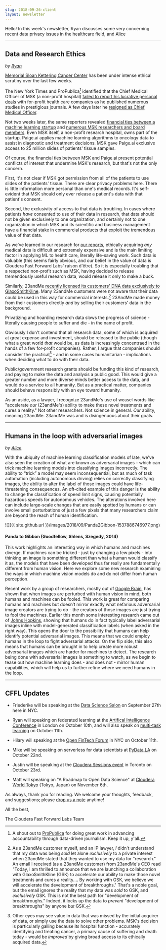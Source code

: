 ```yaml
---
slug: 2018-09-26-client
layout: newsletter
---
```


Hello!  In this week's newsletter, Ryan discusses some very concerning recent data privacy issues in the healthcare field, and Alice

---

## Data and Research Ethics
_by [Ryan](https://twitter.com/jqpubliq)_

[Memorial Sloan Kettering Cancer Center](https://www.mskcc.org/) has been under intense ethical scrutiny over the last few weeks.

The New York Times and ProPublica[^propub] identified that the Chief Medical Officer of MSK (a non-profit hospital) [failed to report his lucrative personal deals](https://www.nytimes.com/2018/09/08/health/jose-baselga-cancer-memorial-sloan-kettering.html) with for-profit health care companies as he published numerous studies in prestigious journals. A few days later he [resigned as Chief Medical Officer](https://www.nytimes.com/2018/09/13/health/jose-baselga-cancer-memorial-sloan-kettering.html).

Not two weeks later, the same reporters revealed [financial ties between a machine learning startup](https://paige.ai) and [numerous MSK researchers and board members](https://www.nytimes.com/2018/09/20/health/memorial-sloan-kettering-cancer-paige-ai.html). Even MSK itself, a non-profit research hospital, owns part of the startup. Paige.ai applies machine learning algorithms to oncology data to assist in diagnostic and treatment decisions. MSK gave Paige.ai exclusive access to 25 million slides of patients' tissue samples.

Of course, the financial ties between MSK and Paige.ai present potential conflicts of interest that undermine MSK's research, but that's not the only concern.

First, it's not clear if MSK got permission from all of the patients to use slides of the patients' tissue. There are clear privacy problems here. There is little information more personal than one's medical records. It's self-evident that MSK should only ever release a patient's data with that patient's consent.

Second, the exclusivity of access to that data is troubling. In cases where patients _have_ consented to use of their data in research, that data should not be given exclusively to one organization, and certainly not to one organization in which MSK and its scientific and business management have a financial stake in commercial products that exploit the tremendous value of that data.

As we've learned in our research for [our reports](https://www.cloudera.com/products/fast-forward-labs-research/fast-forward-labs-research-reports.html), ethically acquiring _any_ medical data is difficult and extremely expensive and is the main limiting factor in applying ML to health care, literally life-saving work. Such data is valuable (this seems fairly obvious, and our belief in the value of data is Cloudera Fast Forward Labs' raison d'être). So it is especially troubling that a respected non-profit such as MSK, having decided to release tremendously useful research data, would release it only to make a buck.

Similarly, 23andMe [recently licensed its customers' DNA data exclusively to GlaxoSmithKline](https://www.wired.com/story/23andme-glaxosmithkline-pharma-deal/). Many 23andMe customers were not aware that their data could be used in this way for commercial interests.[^gsk] 23AndMe made money from their customers directly _and_ by selling their customers' data in the background.

Privatizing and hoarding research data slows the progress of science - literally causing people to suffer and die - in the name of profit.

Obviously I don't contend that all research data, some of which is acquired at great expense and investment, should be released to the public (though what a great world _that_ would be, as data is increasingly concentraed in the hands of a few for-profit companies). Rather, I argue that companies should consider the practical[^prac] - and in some cases humanitarian - implications when deciding what to do with their data.

Public/government research grants should be funding this kind of research, and paying to make the data and analysis a public good. This would give a greater number and more diverse minds better access to the data, and would do a service to all humanity. But as a practical matter, companies should behave responsibly with an eye toward humanity.

[^propub]: A shout out to [ProPublica](https://www.propublica.org/) for doing great work in advancing accountability through data-driven journalism. Keep it up, y'all.

[^gsk]: As a 23andMe customer myself, and an IP lawyer, _I_ didn't understand that my data was being _sold_ let alone _exclusively_ to a private interest when 23andMe stated that they wanted to use my data for "research." An email I received (as a 23andMe customer) from 23andMe's CEO read "Today, I am thrilled to announce that we are launching a collaboration with GlaxoSmithKline (GSK) to accelerate our ability to make those novel treatments and cures a reality.... By working with GSK, we believe we will accelerate the development of breakthroughs." That's a noble goal, but the email ignores the reality that my data was _sold_ to GSK, and _exclusively_ GSK. This is not the best path for "development of breakthroughs." Indeed, it locks up the data to _prevent_ "development of breakthroughs" by anyone _but_ GSK.

As an aside, as a lawyer, I recognize 23andMe's use of weasel words like "accelerate _our_ (23andMe's) ability to make these novel treatments and cures a reality." Not other researchers. Not science in general. _Our_ ability, meaning 23andMe. 23andMe was and is disingenuous about their goals.

[^prac]: Other eyes may see value in data that was missed by the initial acquirer of data, or simply use the data to solve other problems. MSK's decision is particularly galling because its hospital function - accurately identifying and treating cancer, a primary cause of suffering and death today - would be _improved_ by giving broad access to its ethically acquired data.

---

## Humans in the loop with adversarial images
_by [Alice](https://www.linkedin.com/in/alice-albrecht-6379868/)_

With the ubiquity of machine learning classification models of late, we’ve also seen the creation of what are known as adversarial images - which can trick machine learning models into classifying images incorrectly.  The ability to “trick” a model may seem inconsequential, but as much of task automation (including autonomous driving) relies on correctly classifying images, the ability to alter the label of those images could have life-threatening consequences.  An oft-cited example of this danger is the ability to change the classification of speed limit signs, causing potentially hazardous speeds for autonomous vehicles. The alterations involved here can include large-scale changes that are easily spotted by humans or can involve small perturbations of just a few pixels that many researchers claim are beyond the reach of human identification. 

![]({{ site.github.url }}/images/2018/09/Panda2Gibbon-1537886746977.png)
#### Panda to Gibbon (Goodfellow, Shlens, Szegedy, 2014)

This work highlights an interesting way in which humans and machines diverge.  If machines can be tricked - just by changing a few pixels - into thinking an image is something different than what a human would classify it as, the models that have been developed thus far really are fundamentally different from human vision.  Here we explore some new research examining the ways in which machine vision models do and do not differ from human perception.  

Recent work by a group of researchers, mostly out of [Google Brain](https://arxiv.org/pdf/1802.08195.pdf), has shown that when images are perturbed with human vision in mind, both humans and machines can be fooled.  This work is great for comparing humans and machines but doesn’t mirror exactly what nefarious adversarial image creators are trying to do - the creators of those images are just trying to fool the machines.  Earlier this month some interesting research came out of [Johns Hopkins](https://arxiv.org/pdf/1809.04120.pdf), showing that humans do in fact typically label adversarial images inline with model-generated classification labels (when asked in the right way).  This opens the door to the possibility that humans can help identify potential adversarial images.  This means that we could employ humans in the loop to fight adversarial attacks.  On the flip side, this also means that humans can be brought in to help create more robust adversarial images which are harder for machines to detect.  The research being done with adversarial images is something to watch, as we begin to tease out how machine learning does - and does not - mirror human capabilities, which will help us to further refine where we need humans in the loop.

---

## CFFL Updates

* Friederike will be speaking at the [Data Science Salon](https://www.eventbrite.com/e/data-science-salon-nyc-tickets-40072527007) on September 27th here in NYC.

* Ryan will speaking on federated learning at the [Artifical Intelligence Conference](https://conferences.oreilly.com/artificial-intelligence/ai-eu/public/schedule/detail/70309) in London on October 10th, and will also speak on [multi-task learning](https://conferences.oreilly.com/artificial-intelligence/ai-eu/public/schedule/detail/70266) on October 11th.

* Hilary will speaking at the [Open FinTech Forum](https://events.linuxfoundation.org/events/open-fintech-forum-2018/) in NYC on October 11th.

* Mike will be speaking on serverless for data scientists at [PyData LA](https://pydata.org/la2018/) on October 22nd.

* Justin will be speaking at the [Cloudera Sessions event](https://www.cloudera.com/more/events/sessions/toronto.html) in Toronto on October 23rd.

* Matt will speaking on "A Roadmap to Open Data Science" at [Cloudera World Tokyo](http://clouderaworldtokyo.com/2018/sE-04.html) (Tokyo, Japan) on November 6th.

As always, thank you for reading. We welcome your thoughts, feedback, and suggestions; please [drop us a note](mailto:cffl@cloudera.com) anytime!

All the best,

The Cloudera Fast Forward Labs Team
